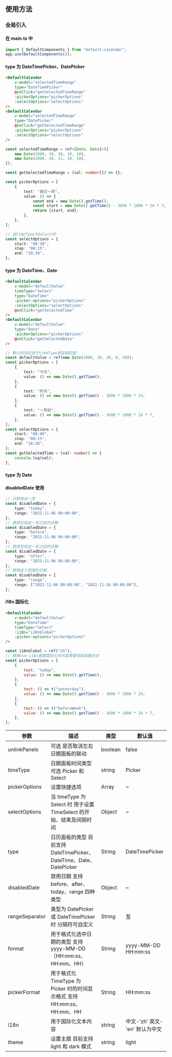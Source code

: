 ## 使用方法

### 全局引入

#### 在 main.ts 中

```typescript
import { DefaultComponents } from "default-calendar";
app.use(DefaultComponents());
```

#### type 为 DateTimePicker、DatePicker

```html
<DefaultCalendar
	v-model="selectedTimeRange"
	type="DateTimePicker"
	@onClick="getSelectedTimeRange"
	:pickerOptions="pickerOptions"
	:selectOptions="selectOptions"
/>
<DefaultCalendar
	v-model="selectedTimeRange"
	type="DatePicker"
	@onClick="getSelectedTimeRange"
	:pickerOptions="pickerOptions"
	:selectOptions="selectOptions"
/>
```

```typescript
const selectedTimeRange = ref<[Date, Date]>([
	new Date(2000, 10, 10, 10, 10),
	new Date(2000, 10, 11, 10, 10),
]);

const getSelectedTimeRange = (val: number[]) => {};

const pickerOptions = [
	{
		text: "最近一周",
		value: () => {
			const end = new Date().getTime();
			const start = new Date().getTime() - 3600 * 1000 * 24 * 7;
			return [start, end];
		},
	},
];

// 当timeType为Select时
const selectOptions = {
	start: "08:30",
	step: "00:15",
	end: "18:30",
};
```

#### type 为 DateTime、Date

```html
<DefaultCalendar
	v-model="defaultValue"
	timeType="Select"
	type="DateTime"
	:picker-options="pickerOptions"
	:selectOptions="selectOptions"
	@onClick="getSelectedTime"
/>
<DefaultCalendar
	v-model="defaultValue"
	type="Date"
	:pickerOptions="pickerOptions"
	@onClick="getSelectedDate"
/>
```

```typescript
// 默认时间应该于timeType类型相匹配
const defaultValue = ref(new Date(2000, 10, 10, 8, 30));
const pickerOptions = [
	{
		text: "今天",
		value: () => new Date().getTime(),
	},
	{
		text: "昨天",
		value: () => new Date().getTime() - 3600 * 1000 * 24,
	},
	{
		text: "一周前",
		value: () => new Date().getTime() - 3600 * 1000 * 24 * 7,
	},
];
const selectOptions = {
	start: "08:00",
	step: "00:15",
	end: "18:30",
};
const getSelectedTime = (val: number) => {
	console.log(val);
};
```

#### type 为 Date

#### disabledDate 使用

```typescript
// 只禁用这一天
const disabledDate = {
	type: "today",
	range: "2022-11-06 00:00:00",
};
// 禁用包括这一天之前的日期
const disabledDate = {
	type: "before",
	range: "2022-11-06 00:00:00",
};
// 禁用包括这一天之后的日期
const disabledDate = {
	type: "after",
	range: "2022-11-06 00:00:00",
};
// 禁用这个范围的日期
const disabledDate = {
	type: "range",
	range: ["2022-11-06 00:00:00", "2022-11-16 00:00:00"],
};
```

#### i18n 国际化

```html
<DefaultCalendar
	v-model="defaultValue"
	type="DateTime"
	timeType="Select"
	:i18n="i18nGlobal"
	:picker-options="pickerOptions"
/>
```

```js
const i18nGlobal = ref("zh");
// 使用vue-i18n需要国际化的内容需要写成函数形式
const pickerOptions = [
	{
		text: "today",
		value: () => new Date().getTime(),
	},
	{
		text: () => t("yestorday"),
		value: () => new Date().getTime() - 3600 * 1000 * 24,
	},
	{
		text: () => t("beforeWeek"),
		value: () => new Date().getTime() - 3600 * 1000 * 24 * 7,
	},
];
```

| 参数           | 描述                                                                    | 类型    | 默认值                         |
| -------------- | ----------------------------------------------------------------------- | ------- | ------------------------------ |
| unlinkPanels   | 可选 是否取消左右 日期面板的联动                                        | boolean | false                          |
| timeType       | 日期面板时间类型 可选 Picker 和 Select                                  | string  | Picker                         |
| pickerOptions  | 设置快捷选项                                                            | Array   | ~                              |
| selectOptions  | 当 timeType 为 Select 时 用于设置 TimeSelect 的开始、结束及间隔时间     | Object  | ~                              |
| type           | 日历面板的类型 目前支持 DateTimePicker、DateTime、Date、DatePicker      | String  | DateTimePicker                 |
| disabledDate   | 禁用日期 支持 before、after、today、range 四种类型                      | Object  | ~                              |
| rangeSeparator | 类型为 DatePicker 或 DateTimePicker 时 分隔符可自定义                   | String  | 至                             |
| format         | 用于格式化选中日期的类型 支持 yyyy-MM-DD（HH:mm:ss、HH:mm、HH）         | String  | yyyy-MM-DD HH:mm:ss            |
| pickerFormat   | 用于格式化 TimeType 为 Picker 时的时间显示格式 支持 HH:mm:ss、HH:mm、HH | String  | HH:mm:ss                       |
| i18n           | 用于国际化文本内容                                                      | string  | 中文-'zh' 英文-'en' 默认为中文 |
| theme          | 设置主题 目前支持 light 和 dark 模式                                    | string  | light                          |
